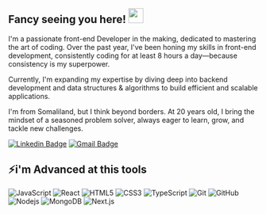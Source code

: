 ## Fancy seeing you here! <img src="https://raw.githubusercontent.com/aemmadi/aemmadi/master/wave.gif" width="30">

I'm a passionate front-end Developer in the making, dedicated to mastering the art of coding. Over the past year, I've been honing my skills in front-end development, consistently coding for at least 8 hours a day—because consistency is my superpower.

Currently, I'm expanding my expertise by diving deep into backend development and data structures & algorithms to build efficient and scalable applications.

I'm from Somaliland, but I think beyond borders. At 20 years old, I bring the mindset of a seasoned problem solver, always eager to learn, grow, and tackle new challenges.


[![Linkedin Badge](https://img.shields.io/badge/-Kadar%20Bache-blue?style=flat-square&logo=Linkedin&logoColor=white&link=https://www.linkedin.com/in/kadar-bache-5b53ba236/)](https://www.linkedin.com/in/kadar-bache-5b53ba236/)
[![Gmail Badge](https://img.shields.io/badge/-kanna6501@gmail.com-c14438?style=flat-square&logo=Gmail&logoColor=white&link=khadarpaashe123@gmail.com)](khadarpaashe123@gmail.com)

## ⚡i'm Advanced at this tools
![JavaScript](https://img.shields.io/badge/-JavaScript-black?style=flat-square&logo=javascript)
![React](https://img.shields.io/badge/-React-black?style=flat-square&logo=react)
![HTML5](https://img.shields.io/badge/-HTML5-E34F26?style=flat-square&logo=html5&logoColor=white)
![CSS3](https://img.shields.io/badge/-CSS3-1572B6?style=flat-square&logo=css3)
![TypeScript](https://img.shields.io/badge/-TypeScript-white?style=flat-square&logo=typescript)
![Git](https://img.shields.io/badge/-Git-black?style=flat-square&logo=git)
![GitHub](https://img.shields.io/badge/-GitHub-181717?style=flat-square&logo=github)
![Nodejs](https://img.shields.io/badge/-Nodejs-black?style=flat-square&logo=Node.js)
![MongoDB](https://img.shields.io/badge/-MongoDB-black?style=flat-square&logo=mongodb)
![Next.js](https://img.shields.io/badge/-Next.js-black?style=flat-square&logo=next.js)
